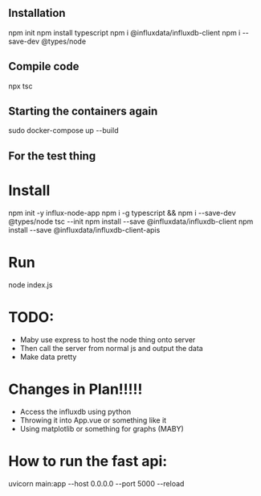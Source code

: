 ## Installation

npm init
npm install typescript
npm i @influxdata/influxdb-client
npm i --save-dev @types/node

## Compile code

npx tsc

## Starting the containers again

sudo docker-compose up --build

## For the test thing

# Install

npm init -y influx-node-app
npm i -g typescript && npm i --save-dev @types/node
tsc --init
npm install --save @influxdata/influxdb-client
npm install --save @influxdata/influxdb-client-apis

# Run

node index.js

# TODO:

- Maby use express to host the node thing onto server
- Then call the server from normal js and output the data
- Make data pretty

# Changes in Plan!!!!!

- Access the influxdb using python
- Throwing it into App.vue or something like it
- Using matplotlib or something for graphs (MABY)


# How to run the fast api:
uvicorn main:app --host 0.0.0.0 --port 5000 --reload
